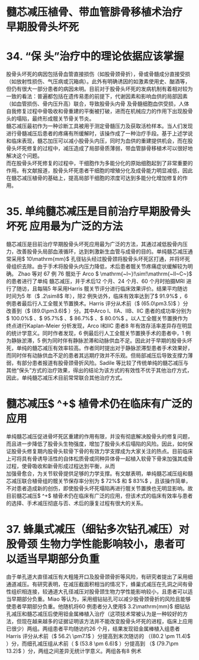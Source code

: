 # 髓芯减压植骨、带血管腓骨移植术治疗 早期股骨头坏死  
# 34. “保 头”治疗中的理论依据应该掌握  
股骨头坏死的病因包括骨血管直接损伤（如股骨颈骨折），骨或骨髓成分直接受损（如放射性损伤、气压病或沉箱病）。此外有明确诱因的如激素使用史、酗酒等，但仍有很大一部分患者的病因未明。目前对于股骨头坏死的发病机制有着相对较为一致的看法：普遍都包括在遗传易患的前提下，代谢因素和影响血供的局部因素（如血管损伤、骨内压升高）联合，导致股骨头内骨 及骨髓细胞血供受损，人体自我修复过程中骨吸收和骨重建的平衡被打破，进而在机械应力的作用下出现股骨头的塌陷，最终形成髋关节骨关节炎。  
髓芯减压最初作为一种诊断工具被用于测定骨髓压力及获取活检样本。当人们发现进行骨髓减压后患者的疼痛有所缓解时，该操作成了一种治疗手段。基于上述学说和临床表现，髓芯加压可以减小股骨头内压，同时为血供的重建提供机会，而在股骨头坏死修复的过程中，减压造成了局部骨质薄弱，带血管腓骨移植术可以很好地解决这个问题。  
而在股骨头坏死修复的过程中，干细胞作为多能分化的原始细胞起到了非常重要的作用。有文献报道，股骨头坏死患者干细胞的增殖分化及成骨能力明显减低，因此在髓芯减压植骨的基础上，提高局部干细胞的浓度可达到多能分化增加修复的作用。  
# 35. 单纯髓芯减压是目前治疗早期股骨头坏死 应用最为广泛的方法  
髓芯减压是目前治疗早期股骨头坏死应用最为广泛的方法，其通过减低股骨内压力，改善股骨头局部血液循环，达到刺激新生血管与成骨的目的。单纯髓芯减压通常采用$ 10\mathrm{mm}$     孔径钻头经过股骨颈将股骨头坏死区打通，并将坏死骨组织去除。由于手术将股骨头内压力降低，术后患者髋关节疼痛症状缓解较为明确。 Zhao  等对 67  例 76  髋处于 Arco   $ \mathrm{~I~}\!\sim\!\mathrm{~II~C~}$      的患者进行了单纯 髓芯减压，并于术后12 个月、24 个月、60 个月时拍摄MRI 进行了随访，且每隔5 年采用Harris 髋关节评分进行临床效果评价。结果平均随访时间为5 年（$ .2\sim8$  年），除2 例失访外，临床有效率达到了$ 91.9\%$ ，6 例患者最后行人工全髋关节置换术。Harris 评分从术前（$ (65.0\pm3.5)\$ ）分改善到（$ (89.0\pm3.6)$ ）分。其中Arco Ⅰ、ⅡA、ⅡB、ⅡC 患者的成功率分别为$ 100.0\%$ 、$ 95.7\%$ 、$ 86.7\%$ 、$ 80.0\%$ 。以人工全髋关节置换作为终点进行Kaplan-Meier 分析发现，Arco Ⅰ和ⅡC 患者8 年有效存活率差异存在明显的统计学意义。同时作者发现，6 例最后行人工全髋关节置换手术的患者中，1 例为静脉淤滞，5 例为同时伴有静脉淤滞和动脉供血不足。因此对于早期的股骨头坏死，单纯的髓芯减压有效率较高。作者同时提出对于静脉淤滞型患者手术效果好，而同时伴有动脉供血不足的患者其远期疗效并不乐观。但局部减压后导致支撑力薄弱，有部分患者报道有股骨颈骨折风险。Sadile 等比较了传统单纯的髓芯减压与其他“保头”方式的治疗效果，得出的结论为该方式的有效性不优于其他治疗方式，因此，单纯髓芯减压术目前常常联合其他治疗方式。  
#  髓芯减压$ ^+$  植骨术仍在临床有广泛的应用  
单纯髓芯减压促进骨坏死区重建的作用有限，并没有彻底解决股骨头的修复问题，而且进一步降低了股骨头生物强度，增加了股骨头术后塌陷的风险。因此，如何保证股骨头修复期内股骨头软骨下骨的有效力学支撑成为大家关注的热点。目前临床上可将具有骨诱导活性的自体松质骨或同种异体骨一起植入软骨下骨来加强其成骨过程，使骨吸收和新骨形成过程达到平衡，从而  
加强骨愈合，为关节软骨提供足够的力学支撑。有文献表明，单纯髓芯减压组和髓芯减压联合植骨组的髋关节保存率分别为 $ 72\%$ 和 $ 83\%$ ，且该操作简单，不对患者造成新的创伤，即使股骨头坏死塌陷再进行髋关节置换也无明显影响。故目前髓芯减压$ ^+$ 植骨术仍在临床有广泛的应用，但该术式的临床有效率与患者的选择、手术减压彻底与否、术后的康复过程有很大的关系。  
# 37.  蜂巢式减压（细钻多次钻孔减压）对股骨颈 生物力学性能影响较小，患者可以适当早期部分负重  
由于单孔道大直径减压有大粗隆开口及股骨颈骨折等风险，有研究者提出了采用细通道减压。有研究表明，在减压截面积相当的情况下，蜂巢式减压在孔洞之间有骨性组织相连接，较通道大孔径减压对股骨颈生物力学性能影响较小，且患者可以适当早期部分负重。Miao 等认为，采用细钻钻孔可以减少股骨颈骨折的风险且能够使患者早期部分负重。他随机将60 例患者分入使用$ 3.2\mathrm{mm}$     细钻钻孔减压和髓芯减压后使用钽金属棒植入治疗（这项技术常被认为是一种较好的方法，但现在越来越多的证据证明该方法并不能改变股骨头坏死的进程，临床上应用已很少）两组。两组患者平均随访约26 个月，结果发现钽金属棒植入组患者Harris 评分从术前（$ 56.2\ \pm7.1\$ ）分提高到末次随访的
（(80.2 \pm 11.4)$ ）分，而细孔减压组从术前（ $ (53.8 \pm 6.6)$ ）分提高到
（$ (79.7\pm 13.2)$ ）分，两组之间差异无统计学意义。两组各有8 例术  